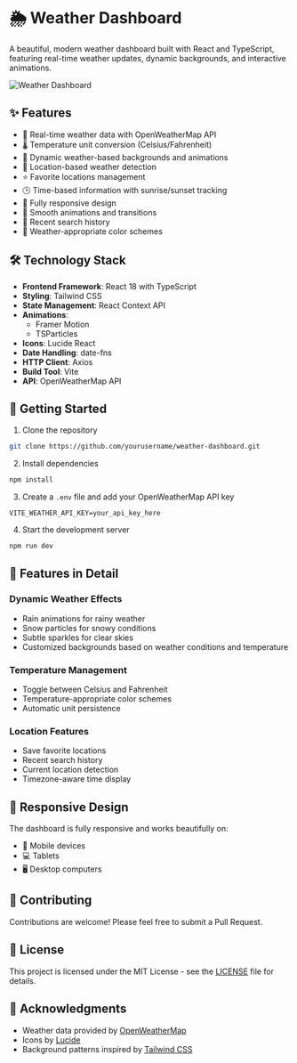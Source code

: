 # 🌦️ Weather Dashboard

A beautiful, modern weather dashboard built with React and TypeScript, featuring real-time weather updates, dynamic backgrounds, and interactive animations.

![Weather Dashboard](https://images.unsplash.com/photo-1532178910-7815d6919875?auto=format&fit=crop&q=80&w=3270)

## ✨ Features

- 🎯 Real-time weather data with OpenWeatherMap API
- 🌡️ Temperature unit conversion (Celsius/Fahrenheit)
- 🎨 Dynamic weather-based backgrounds and animations
- 📍 Location-based weather detection
- ⭐ Favorite locations management
- 🕒 Time-based information with sunrise/sunset tracking
- 📱 Fully responsive design
- 💫 Smooth animations and transitions
- 🔄 Recent search history
- 🌈 Weather-appropriate color schemes

## 🛠️ Technology Stack

- **Frontend Framework**: React 18 with TypeScript
- **Styling**: Tailwind CSS
- **State Management**: React Context API
- **Animations**: 
  - Framer Motion
  - TSParticles
- **Icons**: Lucide React
- **Date Handling**: date-fns
- **HTTP Client**: Axios
- **Build Tool**: Vite
- **API**: OpenWeatherMap API

## 🚀 Getting Started

1. Clone the repository
```bash
git clone https://github.com/yourusername/weather-dashboard.git
```

2. Install dependencies
```bash
npm install
```

3. Create a `.env` file and add your OpenWeatherMap API key
```env
VITE_WEATHER_API_KEY=your_api_key_here
```

4. Start the development server
```bash
npm run dev
```

## 🎨 Features in Detail

### Dynamic Weather Effects
- Rain animations for rainy weather
- Snow particles for snowy conditions
- Subtle sparkles for clear skies
- Customized backgrounds based on weather conditions and temperature

### Temperature Management
- Toggle between Celsius and Fahrenheit
- Temperature-appropriate color schemes
- Automatic unit persistence

### Location Features
- Save favorite locations
- Recent search history
- Current location detection
- Timezone-aware time display

## 📱 Responsive Design

The dashboard is fully responsive and works beautifully on:
- 📱 Mobile devices
- 💻 Tablets
- 🖥️ Desktop computers

## 🤝 Contributing

Contributions are welcome! Please feel free to submit a Pull Request.

## 📄 License

This project is licensed under the MIT License - see the [LICENSE](LICENSE) file for details.

## 🙏 Acknowledgments

- Weather data provided by [OpenWeatherMap](https://openweathermap.org/)
- Icons by [Lucide](https://lucide.dev/)
- Background patterns inspired by [Tailwind CSS](https://tailwindcss.com/)